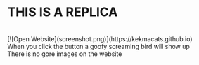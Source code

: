 <h1>THIS IS A REPLICA</h1> <br />
[![Open Website](screenshot.png)](https://kekmacats.github.io) <br />
When you click the button a goofy screaming bird will show up <br />
There is no gore images on the website
